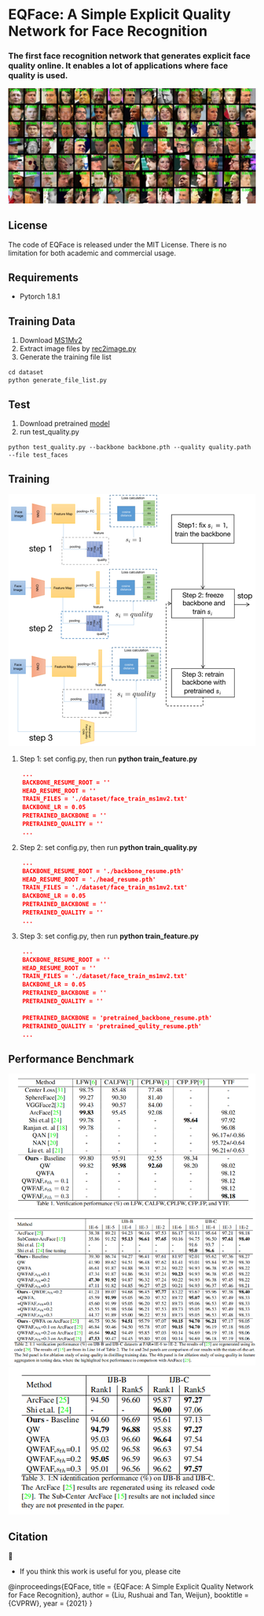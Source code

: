 # EQFace: A Simple Explicit Quality Network for Face Recognition 
### The first face recognition network that generates explicit face quality online. It enables a lot of applications where face quality is used.  

![Face Quality Result](images/face_quality.jpg)

## License
The code of EQFace is released under the MIT License. There is no limitation for both academic and commercial usage.

## Requirements
- Pytorch 1.8.1

## Training Data

1. Download [MS1Mv2](https://github.com/deepinsight/insightface/wiki/Dataset-Zoo)
2. Extract image files by [rec2image.py](https://github.com/deepinsight/insightface/blob/master/recognition/common/rec2image.py)
3. Generate the training file list
```
cd dataset
python generate_file_list.py
```

## Test
1. Download pretrained [model](https://drive.google.com/drive/folders/1YtSxo5-NuzDY1baV7wQkUxN3ysvwW6Wp?usp=sharing) 
2. run test_quality.py
```
python test_quality.py --backbone backbone.pth --quality quality.path --file test_faces
```
## Training
![Training pipeline](images/train.png)
1. Step 1: set config.py, then run **python train_feature.py**
```json
    ...
    BACKBONE_RESUME_ROOT = ''
    HEAD_RESUME_ROOT = ''
    TRAIN_FILES = './dataset/face_train_ms1mv2.txt'
    BACKBONE_LR = 0.05
    PRETRAINED_BACKBONE = ''
    PRETRAINED_QUALITY = ''
    ...
```
2. Step 2: set config.py, then run **python train_quality.py**
```json
    ...
    BACKBONE_RESUME_ROOT = './backbone_resume.pth'
    HEAD_RESUME_ROOT = './head_resume.pth'
    TRAIN_FILES = './dataset/face_train_ms1mv2.txt'
    BACKBONE_LR = 0.05
    PRETRAINED_BACKBONE = ''
    PRETRAINED_QUALITY = ''
    ...
```
3. Step 3: set config.py, then run **python train_feature.py**
```json
    ...
    BACKBONE_RESUME_ROOT = ''
    HEAD_RESUME_ROOT = ''
    TRAIN_FILES = './dataset/face_train_ms1mv2.txt'
    BACKBONE_LR = 0.05
    PRETRAINED_BACKBONE = ''
    PRETRAINED_QUALITY = ''

    PRETRAINED_BACKBONE = 'pretrained_backbone_resume.pth'
    PRETRAINED_QUALITY = 'pretrained_qulity_resume.pth'
    ...
```
## Performance Benchmark 
![Face verification on still image and TF video datasets](images/table1.png)
![1:1 verification on IJB-B and IJB-C datasets](images/table2.png)
![1:N identification on IJB-B and IJB-C datasets](images/table3.png)


## Citation 
:bookmark_tabs:

- If you think this work is useful for you, please cite 
 
@inproceedings{EQFace,
title = {EQFace: A Simple Explicit Quality Network for Face Recognition},
author = {Liu, Rushuai and Tan, Weijun},
booktitle = {CVPRW},
year = {2021}
}


